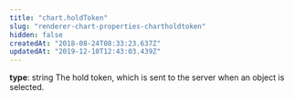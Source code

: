```yaml
---
title: "chart.holdToken"
slug: "renderer-chart-properties-chartholdtoken"
hidden: false
createdAt: "2018-08-24T08:33:23.637Z"
updatedAt: "2019-12-10T12:43:03.439Z"
---
```

**type**: string
The hold token, which is sent to the server when an object is selected.
